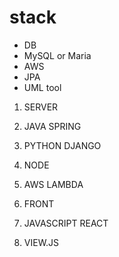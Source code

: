 # stack
* DB
 * MySQL or Maria
 * AWS
 * JPA
 * UML tool
 
1. SERVER
  1. JAVA SPRING
  1. PYTHON DJANGO
  1. NODE
  1. AWS LAMBDA
 
1. FRONT
  1. JAVASCRIPT REACT
  1. VIEW.JS

